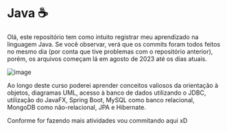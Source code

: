 # Java ☕
Olá, este repositório tem como intuito registrar meu aprendizado na linguagem Java. Se você observar, verá que os commits foram todos feitos no mesmo dia (por conta que tive problemas com o repositório anterior), porém, os arquivos começam lá em agosto de 2023 até os dias atuais.

![image](https://github.com/iagomauricioo/Java/assets/118476701/28f0f113-a6d2-41ea-8b07-08fc2e9a05be)

Ao longo deste curso poderei aprender conceitos valiosos da orientação à objetos, diagramas UML, acesso à banco de dados utilizando o JDBC, utilização do JavaFX, Spring Boot, MySQL como banco relacional, MongoDB como não-relacional, JPA e Hibernate.


Conforme for fazendo mais atividades vou commitando aqui xD 
